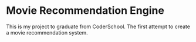 # Movie Recommendation Engine 
This is my project to graduate from CoderSchool. The first attempt to create a movie recommendation system.
